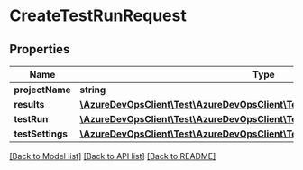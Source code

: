 # CreateTestRunRequest

## Properties
Name | Type | Description | Notes
------------ | ------------- | ------------- | -------------
**projectName** | **string** |  | [optional] 
**results** | [**\AzureDevOpsClient\Test\AzureDevOpsClient\Test\Model\LegacyTestCaseResult[]**](LegacyTestCaseResult.md) |  | [optional] 
**testRun** | [**\AzureDevOpsClient\Test\AzureDevOpsClient\Test\Model\LegacyTestRun**](LegacyTestRun.md) |  | [optional] 
**testSettings** | [**\AzureDevOpsClient\Test\AzureDevOpsClient\Test\Model\LegacyTestSettings**](LegacyTestSettings.md) |  | [optional] 

[[Back to Model list]](../README.md#documentation-for-models) [[Back to API list]](../README.md#documentation-for-api-endpoints) [[Back to README]](../README.md)


